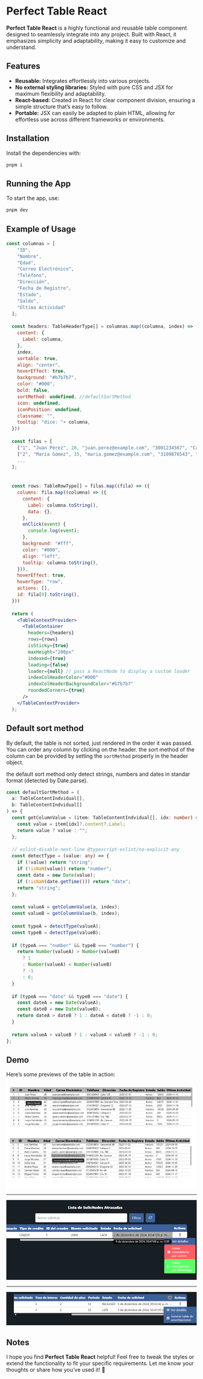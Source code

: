 # Perfect Table React

**Perfect Table React** is a highly functional and reusable table component designed to seamlessly integrate into any project. Built with React, it emphasizes simplicity and adaptability, making it easy to customize and understand.

## Features

- **Reusable:** Integrates effortlessly into various projects.
- **No external styling libraries:** Styled with pure CSS and JSX for maximum flexibility and adaptability.
- **React-based:** Created in React for clear component division, ensuring a simple structure that’s easy to follow.
- **Portable:** JSX can easily be adapted to plain HTML, allowing for effortless use across different frameworks or environments.

## Installation

Install the dependencies with:

```bash
pnpm i
```

## Running the App

To start the app, use:

```bash
pnpm dev
```

## Example of Usage

```jsx
const columnas = [
    "ID",
    "Nombre",
    "Edad",
    "Correo Electrónico",
    "Teléfono",
    "Dirección",
    "Fecha de Registro",
    "Estado",
    "Saldo",
    "Última Actividad"
  ];

  const headers: TableHeaderType[] = columnas.map((columna, index) => ({
    content: {
      Label: columna,
    },
    index,
    sortable: true,
    align: "center",
    hoverEffect: true,
    background: "#b7b7b7",
    color: "#000",
    bold: false,
    sortMethod: undefined, //defaultSortMethod
    icon: undefined,
    iconPosition: undefined,
    classname: "",
    tooltip: "dice: "+ columna,
  }))

  const filas = [
    ["1", "Juan Pérez", 28, "juan.perez@example.com", "3001234567", "Calle 123", "2023-01-01", "Activo", 1200.50, "2024-11-15"],
    ["2", "María Gómez", 35, "maria.gomez@example.com", "3109876543", "Carrera 45", "2022-10-15", "Inactivo", 850.00, "2024-10-12"],
    ...
  ];


  const rows: TableRowType[] = filas.map((fila) => ({
    columns: fila.map((columna) => ({
      content: {
        Label: columna.toString(),
        data: {},
      },
      onClick(event) {
        console.log(event);
      },
      background: "#fff",
      color: "#000",
      align: "left",
      tooltip: columna.toString(),
    })),
    hoverEffect: true,
    hoverType: "row",
    actions: [],
    id: fila[0].toString(),
  }))

  return (
    <TableContextProvider>
      <TableContainer
        headers={headers}
        rows={rows}
        isSticky={true}
        maxHeight="200px"
        indexed={true}
        loading={false}
        loader={null} // pass a ReactNode to display a custom loader
        indexColHeaderColor="#000"
        indexColHeaderBackgroundColor="#b7b7b7"
        roundedCorners={true}
      />
    </TableContextProvider>
  );
```

## Default sort method

By default, the table is not sorted, just rendered in the order it was passed. You can order any column by clicking on the header.
the sort method of the column can be provided by setting the `sortMethod` property in the header object.

the default sort method only detect strings, numbers and dates in standar format (detected by Date.parse).

```ts
const defaultSortMethod = (
  a: TableContentIndvidual[],
  b: TableContentIndvidual[]
) => {
  const getColumnValue = (item: TableContentIndvidual[], idx: number) => {
    const value = item[idx]?.content?.Label;
    return value ? value : "";
  };

  // eslint-disable-next-line @typescript-eslint/no-explicit-any
  const detectType = (value: any) => {
    if (!value) return "string";
    if (!isNaN(value)) return "number";
    const date = new Date(value);
    if (!isNaN(date.getTime())) return "date";
    return "string";
  };

  const valueA = getColumnValue(a, index);
  const valueB = getColumnValue(b, index);

  const typeA = detectType(valueA);
  const typeB = detectType(valueB);

  if (typeA === "number" && typeB === "number") {
    return Number(valueA) > Number(valueB)
      ? 1
      : Number(valueA) < Number(valueB)
      ? -1
      : 0;
  }

  if (typeA === "date" && typeB === "date") {
    const dateA = new Date(valueA);
    const dateB = new Date(valueB);
    return dateA > dateB ? 1 : dateA < dateB ? -1 : 0;
  }

  return valueA > valueB ? 1 : valueA < valueB ? -1 : 0;
};
```

## Demo

Here’s some previews of the table in action:

![Perfect Table Demo](public/demo-image.png)

------------------------------------------------------------------

![Perfect Table Demo](public/demo-image1.png)

------------------------------------------------------------------

![Perfect Table Demo](public/demo-image2.png)

## Notes

I hope you find **Perfect Table React** helpful! Feel free to tweak the styles or extend the functionality to fit your specific requirements. Let me know your thoughts or share how you’ve used it! 🚀
